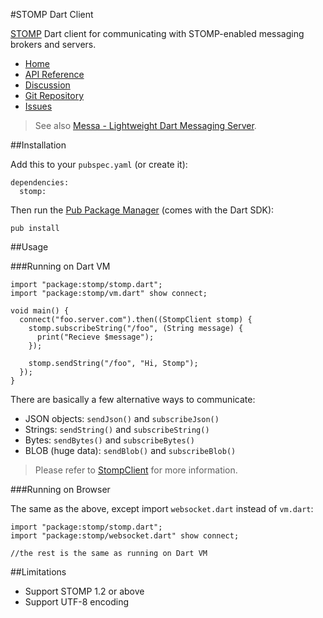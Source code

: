 #STOMP Dart Client

[STOMP](http://stomp.github.io/) Dart client for communicating with STOMP-enabled messaging brokers and servers.

* [Home](http://rikulo.org)
* [API Reference](http://api.rikulo.org/stomp/latest)
* [Discussion](http://stackoverflow.com/questions/tagged/rikulo)
* [Git Repository](https://github.com/rikulo/stomp)
* [Issues](https://github.com/rikulo/stomp/issues)

> See also [Messa - Lightweight Dart Messaging Server](https://github.com/rikulo/messa).

##Installation

Add this to your `pubspec.yaml` (or create it):

    dependencies:
      stomp:

Then run the [Pub Package Manager](http://pub.dartlang.org/doc) (comes with the Dart SDK):

    pub install

##Usage

###Running on Dart VM

    import "package:stomp/stomp.dart";
    import "package:stomp/vm.dart" show connect;

    void main() {
      connect("foo.server.com").then((StompClient stomp) {
        stomp.subscribeString("/foo", (String message) {
          print("Recieve $message");
        });

        stomp.sendString("/foo", "Hi, Stomp");
      });
    }

There are basically a few alternative ways to communicate:

* JSON objects: `sendJson()` and `subscribeJson()`
* Strings: `sendString()` and `subscribeString()`
* Bytes: `sendBytes()` and `subscribeBytes()`
* BLOB (huge data): `sendBlob()` and `subscribeBlob()`

> Please refer to [StompClient](http://api.rikulo.org/stomp/latest/stomp/StompClient.html) for more information.

###Running on Browser

The same as the above, except import `websocket.dart` instead of `vm.dart`:

    import "package:stomp/stomp.dart";
    import "package:stomp/websocket.dart" show connect;

    //the rest is the same as running on Dart VM

##Limitations

* Support STOMP 1.2 or above
* Support UTF-8 encoding
